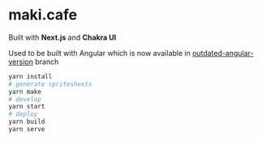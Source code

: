 # maki.cafe

Built with **Next.js** and **Chakra UI**

Used to be built with Angular which is now available in [outdated-angular-version](https://github.com/makifoxgirl/maki.cafe/tree/outdated-angular-version) branch

```bash
yarn install
# generate spritesheets
yarn make
# develop
yarn start
# deploy
yarn build
yarn serve
```
